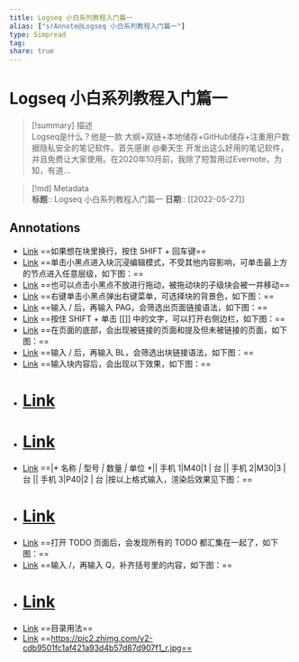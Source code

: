 ```yaml
---
title: Logseq 小白系列教程入门篇一
alias: ["srAnnote@Logseq 小白系列教程入门篇一"]
type: Simpread
tag: 
share: true
---
```


# Logseq 小白系列教程入门篇一

> [!summary] 描述  
> Logseq是什么？他是一款 大纲+双链+本地储存+GitHub储存+注重用户数据隐私安全的笔记软件。首先感谢 @秦天生 开发出这么好用的笔记软件，并且免费让大家使用。在2020年10月前，我除了短暂用过Evernote，为知，有道…

> [!md] Metadata  
> **标题**:: Logseq 小白系列教程入门篇一
> **日期**:: [[2022-05-27]]
## Annotations
- [Link](http://localhost:7026/reading/63#id=1653651302223)
  ==如果想在块里换行，按住 SHIFT + 回车键==
- [Link](http://localhost:7026/reading/63#id=1653651311024)
  ==单击小黑点进入块沉浸编辑模式，不受其他内容影响，可单击最上方的节点进入任意层级，如下图：==
- [Link](http://localhost:7026/reading/63#id=1653651316395)
  ==也可以点击小黑点不放进行拖动，被拖动块的子级块会被一并移动==
- [Link](http://localhost:7026/reading/63#id=1653651323642)
  ==右键单击小黑点弹出右键菜单，可选择块的背景色，如下图：==
- [Link](http://localhost:7026/reading/63#id=1653651861652)
  ==输入 / 后，再输入 PAG，会筛选出页面链接语法，如下图：==
- [Link](http://localhost:7026/reading/63#id=1653651866456)
  ==按住 SHIFT + 单击 [[]] 中的文字，可以打开右侧边栏，如下图：==
- [Link](http://localhost:7026/reading/63#id=1653651882805)
  ==在页面的底部，会出现被链接的页面和提及但未被链接的页面，如下图：==
- [Link](http://localhost:7026/reading/63#id=1653651892191)
  ==输入 / 后，再输入 BL，会筛选出块链接语法，如下图：==
- [Link](http://localhost:7026/reading/63#id=1653651899786)
  ==输入块内容后，会出现以下效果，如下图：==
- [Link](http://localhost:7026/reading/63#id=1653651901368)
  ====
- [Link](http://localhost:7026/reading/63#id=1653651906050)
  ====
- [Link](http://localhost:7026/reading/63#id=1653651922644)
  ==|* 名称 *|* 型号 *|* 数量 *|* 单位 *|| 手机 1|M40|1 | 台 || 手机 2|M30|3 | 台 || 手机 3|P40|2 | 台 |按以上格式输入，渲染后效果见下图：==
- [Link](http://localhost:7026/reading/63#id=1653651924487)
  ====
- [Link](http://localhost:7026/reading/63#id=1653651960247)
  ==打开 TODO 页面后，会发现所有的 TODO 都汇集在一起了，如下图：==
- [Link](http://localhost:7026/reading/63#id=1653651988306)
  ==输入 /，再输入 Q，补齐括号里的内容，如下图：==
- [Link](http://localhost:7026/reading/63#id=1653652001298)
  ====
- [Link](http://localhost:7026/reading/63#id=1653652142637)
  ==目录用法==
- [Link](http://localhost:7026/reading/63#id=1653652143362)
  ==https://pic2.zhimg.com/v2-cdb9501fc1af421a93d4b57d87d907f1_r.jpg==